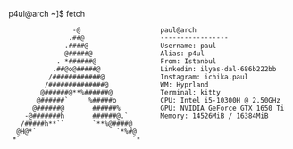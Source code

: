p4ul@arch ~]$ fetch

                    -@                    paul@arch
                   .##@                   -----------------
                  .####@                  Username: paul
                  @#####@                 Alias: p4ul
                . *######@                From: Istanbul
               .##@o@#####@               Linkedin: ilyas-dal-686b222bb
              /############@              Instagram: ichika.paul
             /##############@             WM: Hyprland
            @######@**%######@            Terminal: kitty
           @######`     %#####o           CPU: Intel i5-10300H @ 2.50GHz
          @######@       ######%          GPU: NVIDIA GeForce GTX 1650 Ti 
        -@#######h       ######@.`        Memory: 14526MiB / 16384MiB
       /#####h**``       `**%@####@       
      @H@*`                    `*%#@    
     *`                            `*
